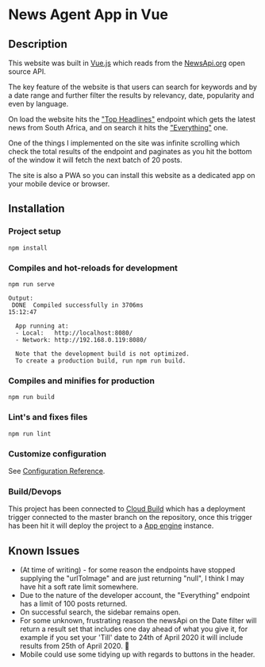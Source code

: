 # News Agent App in Vue
## Description

This website was built in [Vue.js](https://vuejs.org/) which reads from the [NewsApi.org](https://newsapi.org/) open source API.

The key feature of the website is that users can search for keywords and by a date range and further filter the results by relevancy, date, popularity and even by language.

On load the website hits the ["Top Headlines"](https://newsapi.org/docs/endpoints/top-headlines) endpoint which gets the latest news from South Africa, and on search it hits the ["Everything"](https://newsapi.org/docs/endpoints/everything) one.

One of the things I implemented on the site was infinite scrolling which check the total results of the endpoint and paginates as you hit the bottom of the window it will fetch the next batch of 20 posts.

The site is also a PWA so you can install this website as a dedicated app on your mobile device or browser.

## Installation

### Project setup
```
npm install
```

### Compiles and hot-reloads for development
```
npm run serve

Output:
 DONE  Compiled successfully in 3706ms                                                                                                                                                        15:12:47

  App running at:
  - Local:   http://localhost:8080/
  - Network: http://192.168.0.119:8080/

  Note that the development build is not optimized.
  To create a production build, run npm run build.
```

### Compiles and minifies for production
```
npm run build
```

### Lint's and fixes files
```
npm run lint
```
### Customize configuration
See [Configuration Reference](https://cli.vuejs.org/config/).

### Build/Devops 
This project has been connected to [Cloud Build](https://cloud.google.com/cloud-build) which has a deployment trigger connected to the master branch on the repository, once this trigger has been hit it will deploy the project to a [App engine](https://cloud.google.com/appengine) instance.

## Known Issues

* (At time of writing) - for some reason the endpoints have stopped supplying the "urlToImage" and are just returning "null", I think I may have hit a soft rate limit somewhere.
* Due to the nature of the developer account, the "Everything" endpoint has a limit of 100 posts returned.
* On successful search, the sidebar remains open.
* For some unknown, frustrating reason the newsApi on the Date filter will return a result set that includes one day ahead of what you give it, for example if you set your 'Till' date to 24th of April 2020 it will include results from 25th of April 2020. 🤷
* Mobile could use some tidying up with regards to buttons in the header. 
